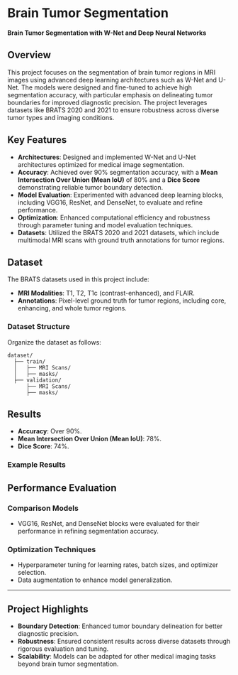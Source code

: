 # Brain Tumor Segmentation  
**Brain Tumor Segmentation with W-Net and Deep Neural Networks**  

## Overview  
This project focuses on the segmentation of brain tumor regions in MRI images using advanced deep learning architectures such as W-Net and U-Net. The models were designed and fine-tuned to achieve high segmentation accuracy, with particular emphasis on delineating tumor boundaries for improved diagnostic precision. The project leverages datasets like BRATS 2020 and 2021 to ensure robustness across diverse tumor types and imaging conditions.  

## Key Features  
- **Architectures**: Designed and implemented W-Net and U-Net architectures optimized for medical image segmentation.  
- **Accuracy**: Achieved over 90% segmentation accuracy, with a **Mean Intersection Over Union (Mean IoU)** of 80% and a **Dice Score** demonstrating reliable tumor boundary detection.  
- **Model Evaluation**: Experimented with advanced deep learning blocks, including VGG16, ResNet, and DenseNet, to evaluate and refine performance.  
- **Optimization**: Enhanced computational efficiency and robustness through parameter tuning and model evaluation techniques.  
- **Datasets**: Utilized the BRATS 2020 and 2021 datasets, which include multimodal MRI scans with ground truth annotations for tumor regions.  

## Dataset  
The BRATS datasets used in this project include:  
- **MRI Modalities**: T1, T2, T1c (contrast-enhanced), and FLAIR.  
- **Annotations**: Pixel-level ground truth for tumor regions, including core, enhancing, and whole tumor regions.  

### Dataset Structure  
Organize the dataset as follows:  
```plaintext
dataset/
  ├── train/
  │   ├── MRI Scans/
  │   ├── masks/
  ├── validation/
      ├── MRI Scans/
      ├── masks/
  ```

## Results  
- **Accuracy**: Over 90%.  
- **Mean Intersection Over Union (Mean IoU)**: 78%.  
- **Dice Score**: 74%.  

### Example Results  


## Performance Evaluation  
### **Comparison Models**  
- VGG16, ResNet, and DenseNet blocks were evaluated for their performance in refining segmentation accuracy.  

### **Optimization Techniques**  
- Hyperparameter tuning for learning rates, batch sizes, and optimizer selection.  
- Data augmentation to enhance model generalization.  

---

## Project Highlights  
- **Boundary Detection**: Enhanced tumor boundary delineation for better diagnostic precision.  
- **Robustness**: Ensured consistent results across diverse datasets through rigorous evaluation and tuning.  
- **Scalability**: Models can be adapted for other medical imaging tasks beyond brain tumor segmentation.  
